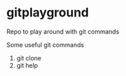 # gitplayground

Repo to play around with git commands

Some useful git commands 

1. git clone 
2. git help